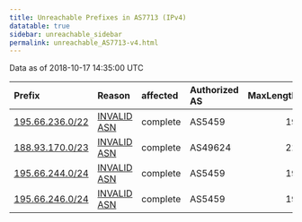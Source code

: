 ```yaml
---
title: Unreachable Prefixes in AS7713 (IPv4)
datatable: true
sidebar: unreachable_sidebar
permalink: unreachable_AS7713-v4.html
---
```


Data as of 2018-10-17 14:35:00 UTC


<div class="datatable-begin"></div>

| Prefix                                                   | Reason                                                                                                | affected   | Authorized AS   |   MaxLength | Anchor                                         |   unreachable /24s |
|:---------------------------------------------------------|:------------------------------------------------------------------------------------------------------|:-----------|:----------------|------------:|:-----------------------------------------------|-------------------:|
| [195.66.236.0/22](https://stat.ripe.net/195.66.236.0/22) | [INVALID ASN](https://rpki-validator.ripe.net/announcement-preview?asn=AS7713&prefix=195.66.236.0/22) | complete   | AS5459          |          19 | [RIPE](unreachable_RIPE_NCC_RPKI_Root-v4.html) |                  4 |
| [188.93.170.0/23](https://stat.ripe.net/188.93.170.0/23) | [INVALID ASN](https://rpki-validator.ripe.net/announcement-preview?asn=AS7713&prefix=188.93.170.0/23) | complete   | AS49624         |          21 | [RIPE](unreachable_RIPE_NCC_RPKI_Root-v4.html) |                  2 |
| [195.66.244.0/24](https://stat.ripe.net/195.66.244.0/24) | [INVALID ASN](https://rpki-validator.ripe.net/announcement-preview?asn=AS7713&prefix=195.66.244.0/24) | complete   | AS5459          |          19 | [RIPE](unreachable_RIPE_NCC_RPKI_Root-v4.html) |                  1 |
| [195.66.246.0/24](https://stat.ripe.net/195.66.246.0/24) | [INVALID ASN](https://rpki-validator.ripe.net/announcement-preview?asn=AS7713&prefix=195.66.246.0/24) | complete   | AS5459          |          19 | [RIPE](unreachable_RIPE_NCC_RPKI_Root-v4.html) |                  1 |

<div class="datatable-end"></div>